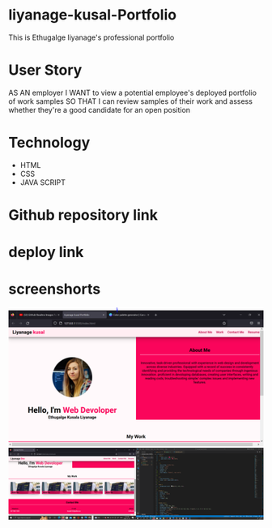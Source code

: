 # liyanage-kusal-Portfolio

This is Ethugalge liyanage's professional portfolio

# User Story

AS AN employer
I WANT to view a potential employee's deployed portfolio of work samples
SO THAT I can review samples of their work and assess whether they're a good candidate for an open position

# Technology

- HTML
- CSS
- JAVA SCRIPT

# Github repository link

# deploy link

# screenshorts

![](image/123.PNG)
![](<image/Screenshot%20(86).png>)
